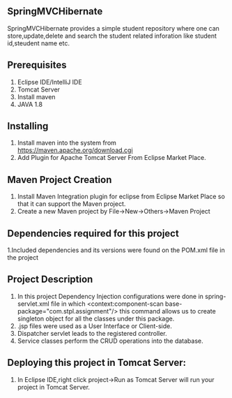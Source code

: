 ## SpringMVCHibernate

SpringMVCHibernate provides a simple student repository where one can store,update,delete and search 
the student related inforation like student id,steudent name etc.

## Prerequisites
1. Eclipse IDE/IntelliJ IDE
2. Tomcat Server
3. Install maven
3. JAVA 1.8

## Installing
1. Install maven into the system from https://maven.apache.org/download.cgi
2. Add Plugin for Apache Tomcat Server From Eclipse Market Place.


## Maven Project Creation
1. Install Maven Integration plugin for eclipse from Eclipse Market Place so that it can support the Maven project.
2. Create a new Maven project by File->New->Others->Maven Project

## Dependencies required for this project

1.Included dependencies and its versions were found on the POM.xml file in the project

## Project Description
1. In this project Dependency Injection configurations were done in spring-servlet.xml file in which <context:component-scan 
base-package="com.stpl.assignment"/> this command allows us to create singleton object for all the classes under this package.
2. .jsp files were used as a User Interface or Client-side.
3. Dispatcher servlet leads to the registered controller.
4. Service classes perform the CRUD operations into the database.

## Deploying this project in Tomcat Server:
1. In Eclipse IDE,right click project->Run as Tomcat Server will run your project in Tomcat Server.
































